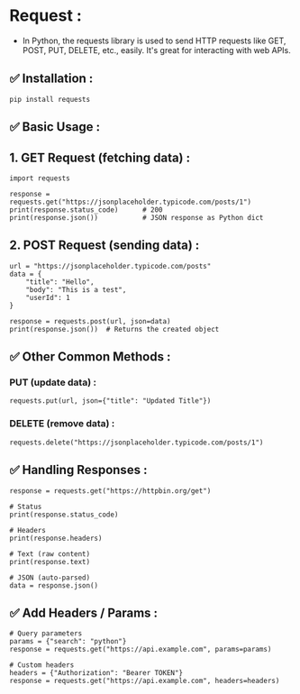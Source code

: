 # Request :
- In Python, the requests library is used to send HTTP requests like GET, POST, PUT, DELETE, etc., easily. It's great for interacting with web APIs.

## ✅ Installation :
```
pip install requests
```
## ✅ Basic Usage :
## 1. GET Request (fetching data) :
```
import requests

response = requests.get("https://jsonplaceholder.typicode.com/posts/1")
print(response.status_code)      # 200
print(response.json())           # JSON response as Python dict

```

## 2. POST Request (sending data) :
```
url = "https://jsonplaceholder.typicode.com/posts"
data = {
    "title": "Hello",
    "body": "This is a test",
    "userId": 1
}

response = requests.post(url, json=data)
print(response.json())  # Returns the created object

```

## ✅ Other Common Methods :
### PUT (update data) :
```
requests.put(url, json={"title": "Updated Title"})
```

### DELETE (remove data) :
``` 
requests.delete("https://jsonplaceholder.typicode.com/posts/1")
```

## ✅ Handling Responses :
```
response = requests.get("https://httpbin.org/get")

# Status
print(response.status_code)

# Headers
print(response.headers)

# Text (raw content)
print(response.text)

# JSON (auto-parsed)
data = response.json()

```

## ✅ Add Headers / Params :
```
# Query parameters
params = {"search": "python"}
response = requests.get("https://api.example.com", params=params)

# Custom headers
headers = {"Authorization": "Bearer TOKEN"}
response = requests.get("https://api.example.com", headers=headers)

```